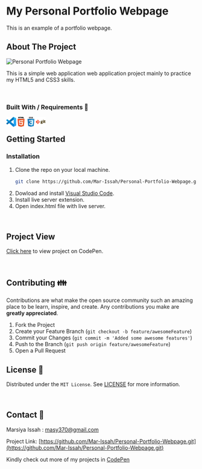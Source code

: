 # My  Personal Portfolio Webpage

This is an example of a portfolio webpage.

## About The Project

![Personal Portfolio Webpage](https://res.cloudinary.com/dytnpjxrd/image/upload/v1617298125/My%20Website%20Projects/personal_port_wlenpr.png)

This is a simple web application web application project mainly to practice my HTML5 and CSS3 skills.

<br>

### Built With / Requirements :construction_worker:
<img align="left" alt="Visual Studio Code" width="26px" src="https://raw.githubusercontent.com/github/explore/80688e429a7d4ef2fca1e82350fe8e3517d3494d/topics/visual-studio-code/visual-studio-code.png" />
<img align="left" alt="HTML5" width="26px" src="https://raw.githubusercontent.com/github/explore/80688e429a7d4ef2fca1e82350fe8e3517d3494d/topics/html/html.png" />
<img align="left" alt="CSS3" width="26px" src="https://raw.githubusercontent.com/github/explore/80688e429a7d4ef2fca1e82350fe8e3517d3494d/topics/css/css.png" />
<img align="left" alt="Git" width="26px" src="https://raw.githubusercontent.com/github/explore/80688e429a7d4ef2fca1e82350fe8e3517d3494d/topics/git/git.png" />


<br>

<!-- GETTING STARTED -->

## Getting Started

### Installation

1. Clone the repo on your local machine.
   ```sh
   git clone https://github.com/Mar-Issah/Personal-Portfolio-Webpage.git
   ```
2. Dowload and install [Visual Studio Code](https://code.visualstudio.com/).
3. Install live server extension.
4. Open index.html file with live server.


<br>

<!-- USAGE EXAMPLES -->

## Project View

[Click here](https://codepen.io/marsiya-issah/full/JjROdPB) to view project on CodePen.


<br>
<!-- CONTRIBUTING -->

## Contributing :family:

Contributions are what make the open source community such an amazing place to be learn, inspire, and create. Any contributions you make are **greatly appreciated**.

1. Fork the Project
2. Create your Feature Branch (`git checkout -b feature/awesomeFeature`)
3. Commit your Changes (`git commit -m 'Added some awesome features'`)
4. Push to the Branch (`git push origin feature/awesomeFeature`)
5. Open a Pull Request
   <br>

<!-- LICENSE -->

## License :page_facing_up:

Distributed under the `MIT License`. See [LICENSE](https://choosealicense.com/licenses/mit/) for more information.

<!-- CONTACT -->

<br>

## Contact :e-mail:

Marsiya Issah : masy370@gmail.com

Project Link: [https://github.com/Mar-Issah/Personal-Portfolio-Webpage.git](https://github.com/Mar-Issah/Personal-Portfolio-Webpage.git)

Kindly check out more of my projects in [CodePen](https://codepen.io/your-work/)


